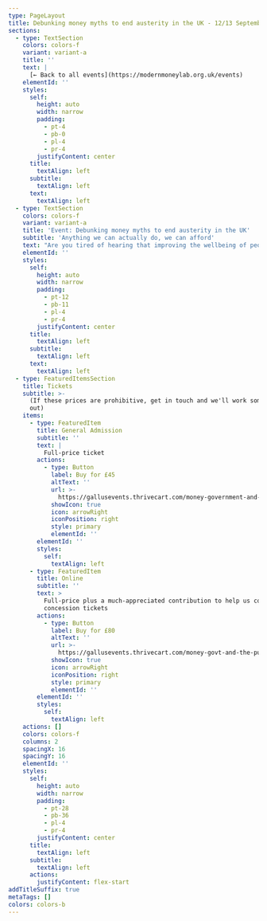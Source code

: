 ```yaml
---
type: PageLayout
title: Debunking money myths to end austerity in the UK - 12/13 September 2025
sections:
  - type: TextSection
    colors: colors-f
    variant: variant-a
    title: ''
    text: |
      [← Back to all events](https://modernmoneylab.org.uk/events)
    elementId: ''
    styles:
      self:
        height: auto
        width: narrow
        padding:
          - pt-4
          - pb-0
          - pl-4
          - pr-4
        justifyContent: center
      title:
        textAlign: left
      subtitle:
        textAlign: left
      text:
        textAlign: left
  - type: TextSection
    colors: colors-f
    variant: variant-a
    title: 'Event: Debunking money myths to end austerity in the UK'
    subtitle: 'Anything we can actually do, we can afford'
    text: "Are you tired of hearing that improving the wellbeing of people and the planet is unaffordable?\nDo you question the effectiveness of GDP growth to eradicate poverty, given that the rich seem to be the only ones that are better off lately?\nWould you like to understand better how we got into this situation, and how we might overcome it?\n\nThis conference will counter the common narrative that significant public interest investment is unaffordable or must be paid for by implementing austerity measures. Whether for healthcare, job guarantee, climate action or housing, you will come away with a true understanding of how our government spends money and what is possible.\n\n**Dates:** 12-13 September, 2025\n\n**Location:** The Station - Creative Youth Network, [Silver St](https://maps.app.goo.gl/cv2GJxm1oJjbU4op7), Bristol BS1 2AG\n\n###### Friday 12 September \n\nFrom 5pm:\_\n\n*   Introduction to the main conference: A conversation between Stephanie Kelton (author of The Deficit Myth) and Steven Hail (founder and director of Torrens University’s global Masters programme in the Economics of Sustainability).\n\n*   An eco-socialist transformation for the UK: what would it look like? Followed with a Q+A\_\n\n###### Saturday 13 September \n\nFrom 10am:\n\n*   The UK’s wellbeing economy: ensuring a decent standard of living for all within planetary boundaries. Followed with a Q+A\n\n*   A good job for everyone who wants one: ensuring full employment in the UK through a government job guarantee.\n\n*   Presentation and panel discussion.\n\n*   Tackling health inequality in the UK: enabling people to live healthier lives, and rebuilding an NHS and care system that works for everyone. Panel discussion (speakers to be confirmed).\n\n*   The UK’s housing affordability crisis: what can be done? Panel discussion (speakers to be confirmed).\n\n*   Changing the conversation: how do we take these ideas forward? Group discussions and closing plenary.\n\n"
    elementId: ''
    styles:
      self:
        height: auto
        width: narrow
        padding:
          - pt-12
          - pb-11
          - pl-4
          - pr-4
        justifyContent: center
      title:
        textAlign: left
      subtitle:
        textAlign: left
      text:
        textAlign: left
  - type: FeaturedItemsSection
    title: Tickets
    subtitle: >-
      (If these prices are prohibitive, get in touch and we'll work something
      out)
    items:
      - type: FeaturedItem
        title: General Admission
        subtitle: ''
        text: |
          Full-price ticket
        actions:
          - type: Button
            label: Buy for £45
            altText: ''
            url: >-
              https://gallusevents.thrivecart.com/money-government-and-the-public-interest/
            showIcon: true
            icon: arrowRight
            iconPosition: right
            style: primary
            elementId: ''
        elementId: ''
        styles:
          self:
            textAlign: left
      - type: FeaturedItem
        title: Online
        subtitle: ''
        text: >
          Full-price plus a much-appreciated contribution to help us cover
          concession tickets
        actions:
          - type: Button
            label: Buy for £80
            altText: ''
            url: >-
              https://gallusevents.thrivecart.com/money-govt-and-the-public-interest-sol/
            showIcon: true
            icon: arrowRight
            iconPosition: right
            style: primary
            elementId: ''
        elementId: ''
        styles:
          self:
            textAlign: left
    actions: []
    colors: colors-f
    columns: 2
    spacingX: 16
    spacingY: 16
    elementId: ''
    styles:
      self:
        height: auto
        width: narrow
        padding:
          - pt-28
          - pb-36
          - pl-4
          - pr-4
        justifyContent: center
      title:
        textAlign: left
      subtitle:
        textAlign: left
      actions:
        justifyContent: flex-start
addTitleSuffix: true
metaTags: []
colors: colors-b
---
```

